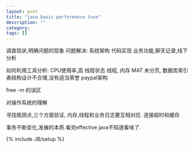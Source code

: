 ```yaml
---
layout: post
title: "java basic performance tune"
description: ""
category: 
tags: []
---
```

调查现状,明确问题的现象
问题解决:
系统架构
代码实现
业务功能,聊天记录,线下分析

如何利用工具分析:
CPU使用率,高 线程状态 
线程,
内存 MAT 未分页,
数据库索引 
表结构设计不合理,没有适当荣誉
paypal架构  

free -m 的误区 

对操作系统的理解

寻找瓶颈点,三个方面验证, 内存,线程和业务日志要互相对应. 
连接超时和缓存

事务不断变化,发展的本质.看完effective java不知道看啥了.


{% include JB/setup %}
